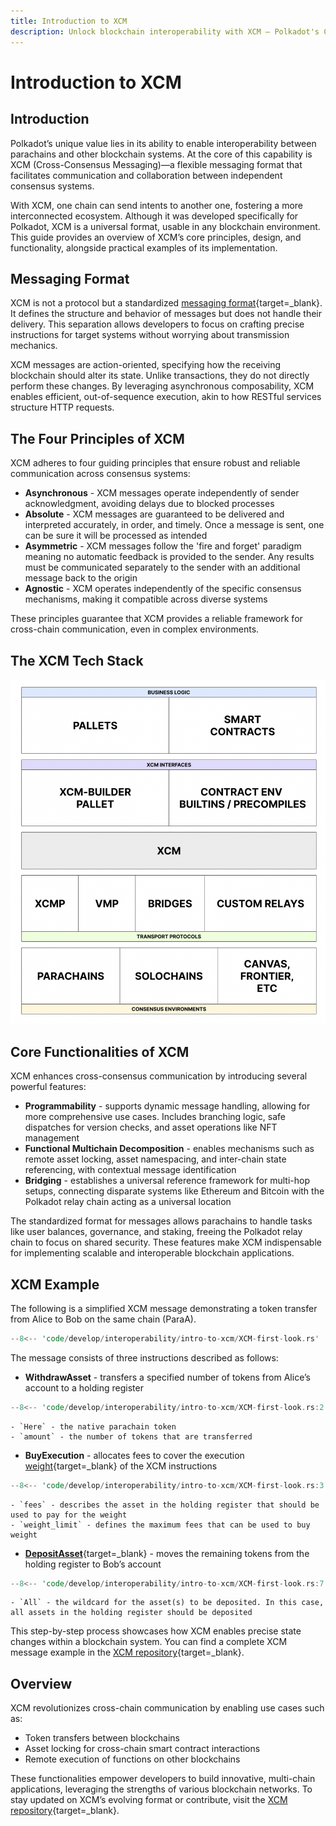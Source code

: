 ```yaml
---
title: Introduction to XCM
description: Unlock blockchain interoperability with XCM — Polkadot's Cross-Consensus Messaging format for cross-chain interactions.
---
```


# Introduction to XCM

## Introduction

Polkadot’s unique value lies in its ability to enable interoperability between parachains and other blockchain systems. At the core of this capability is XCM (Cross-Consensus Messaging)—a flexible messaging format that facilitates communication and collaboration between independent consensus systems.

With XCM, one chain can send intents to another one, fostering a more interconnected ecosystem. Although it was developed specifically for Polkadot, XCM is a universal format, usable in any blockchain environment. This guide provides an overview of XCM’s core principles, design, and functionality, alongside practical examples of its implementation.

## Messaging Format

XCM is not a protocol but a standardized [messaging format](https://github.com/polkadot-fellows/xcm-format){target=\_blank}. It defines the structure and behavior of messages but does not handle their delivery. This separation allows developers to focus on crafting precise instructions for target systems without worrying about transmission mechanics.

XCM messages are action-oriented, specifying how the receiving blockchain should alter its state. Unlike transactions, they do not directly perform these changes. By leveraging asynchronous composability, XCM enables efficient, out-of-sequence execution, akin to how RESTful services structure HTTP requests.

## The Four Principles of XCM

XCM adheres to four guiding principles that ensure robust and reliable communication across consensus systems:

- **Asynchronous** - XCM messages operate independently of sender acknowledgment, avoiding delays due to blocked processes
- **Absolute** - XCM messages are guaranteed to be delivered and interpreted accurately, in order, and timely. Once a message is sent, one can be sure it will be processed as intended
- **Asymmetric** - XCM messages follow the 'fire and forget' paradigm meaning no automatic feedback is provided to the sender. Any results must be communicated separately to the sender with an additional message back to the origin
- **Agnostic** - XCM operates independently of the specific consensus mechanisms, making it compatible across diverse systems

These principles guarantee that XCM provides a reliable framework for cross-chain communication, even in complex environments.

## The XCM Tech Stack

![Diagram of the XCM tech stack](/images/develop/interoperability/intro-to-xcm/intro-to-xcm-01.webp)

## Core Functionalities of XCM

XCM enhances cross-consensus communication by introducing several powerful features:

- **Programmability** - supports dynamic message handling, allowing for more comprehensive use cases. Includes branching logic, safe dispatches for version checks, and asset operations like NFT management
- **Functional Multichain Decomposition** - enables mechanisms such as remote asset locking, asset namespacing, and inter-chain state referencing, with contextual message identification 
- **Bridging** - establishes a universal reference framework for multi-hop setups, connecting disparate systems like Ethereum and Bitcoin with the Polkadot relay chain acting as a universal location

The standardized format for messages allows parachains to handle tasks like user balances, governance, and staking, freeing the Polkadot relay chain to focus on shared security. These features make XCM indispensable for implementing scalable and interoperable blockchain applications. 

## XCM Example

The following is a simplified XCM message demonstrating a token transfer from Alice to Bob on the same chain (ParaA).

```rust
--8<-- 'code/develop/interoperability/intro-to-xcm/XCM-first-look.rs'
```

The message consists of three instructions described as follows:

- **WithdrawAsset** - transfers a specified number of tokens from Alice’s account to a holding register
```rust
--8<-- 'code/develop/interoperability/intro-to-xcm/XCM-first-look.rs:2:2'
```
    - `Here` - the native parachain token
    - `amount` - the number of tokens that are transferred

- **BuyExecution** - allocates fees to cover the execution [weight](/polkadot-protocol/glossary/#weight){target=\_blank} of the XCM instructions
```rust
--8<-- 'code/develop/interoperability/intro-to-xcm/XCM-first-look.rs:3:6'
```

    - `fees` - describes the asset in the holding register that should be used to pay for the weight 
    - `weight_limit` - defines the maximum fees that can be used to buy weight

- [**DepositAsset**](https://github.com/polkadot-fellows/xcm-format?tab=readme-ov-file#depositasset){target=\_blank} - moves the remaining tokens from the holding register to Bob’s account
```rust
--8<-- 'code/develop/interoperability/intro-to-xcm/XCM-first-look.rs:7:16'
```

    - `All` - the wildcard for the asset(s) to be deposited. In this case, all assets in the holding register should be deposited
    
This step-by-step process showcases how XCM enables precise state changes within a blockchain system. You can find a complete XCM message example in the [XCM repository](https://github.com/paritytech/xcm-docs/blob/main/examples/src/0_first_look/mod.rs){target=\_blank}.

## Overview

XCM revolutionizes cross-chain communication by enabling use cases such as:

- Token transfers between blockchains
- Asset locking for cross-chain smart contract interactions
- Remote execution of functions on other blockchains

These functionalities empower developers to build innovative, multi-chain applications, leveraging the strengths of various blockchain networks. To stay updated on XCM’s evolving format or contribute, visit the [XCM repository](https://github.com/paritytech/xcm-docs/blob/main/examples/src/0_first_look/mod.rs){target=\_blank}.
